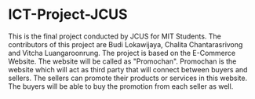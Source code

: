ICT-Project-JCUS
================

This is the final project conducted by JCUS for MIT Students. The contributors of this project are Budi Lokawijaya, Chalita Chantarasrivong and Vitcha Luangaroonrung. The project is based on the E-Commerce Website. The website will be called as "Promochan". Promochan is the website which will act as third party that will connect between buyers and sellers. The sellers can promote their products or services in this website. The buyers will be able to buy the promotion from each seller as well.
